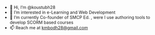 - 👋 Hi, I’m @koustubh28
- 👀 I’m interested in e-Learning and Web Development
- 🌱 I’m currently Co-founder of SMCP Ed. , were I use authoring tools to develop SCORM based courses
- 📫 Reach me at kmbodh28@gmail.com

<!---
koustubh28/koustubh28 is a ✨ special ✨ repository because its `README.md` (this file) appears on your GitHub profile.
You can click the Preview link to take a look at your changes.
--->
